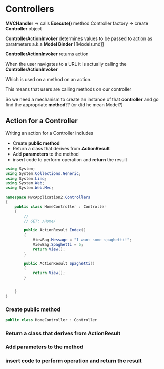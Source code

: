 # Controllers

**MVCHandler** -> calls **Execute()** method
Controller factory -> create **Controller** object

**ControllerActionInvoker** determines values to be passed to action as paratmeters
a.k.a **Model Binder** [[Models.md]]

**ControllerActionInvoker** returns action

When the user navigates to a URL it is actually calling the **ControllerActionInvoker**

Which is used on a method on an action.

This means that users are calling methods on our controller

So we need a mechanism to create an instance of that **controller** and go find the appropriate **method**?? (or did he mean Model?)


## Action for a Controller

Writing an action for a Controller includes
* Create **public method**
* Return a class that derives from **ActionResult**
* Add **parameters** to the method
* insert code to perform operation and **return** the result

```C#
using System;
using System.Collections.Generic;
using System.Linq;
using System.Web;
using System.Web.Mvc;

namespace MvcApplication2.Controllers
{
    public class HomeController : Controller
    {
        //
        // GET: /Home/

        public ActionResult Index()
        {
            ViewBag.Message = "I want some spaghetti!";
            ViewBag.Spaghetti = 5;
            return View();
        }

        public ActionResult Spaghetti()
        {
            return View();
        }


    }
}

```
### Create **public method**

```C#
public class HomeController : Controller
```

### Return a class that derives from **ActionResult**

### Add **parameters** to the method

### insert code to perform operation and **return** the result

